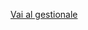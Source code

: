 
[Vai al gestionale][725f8d10]

  [725f8d10]: http://applicazioni.regione.umbria.it/caccia-admin "Vai al gestionale"
